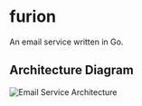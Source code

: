 # furion
An email service written in Go.


## Architecture Diagram

![Email Service Architecture](https://user-images.githubusercontent.com/69668484/146594743-9b23c77f-c161-4c1d-abc2-848f453038cd.jpg)
